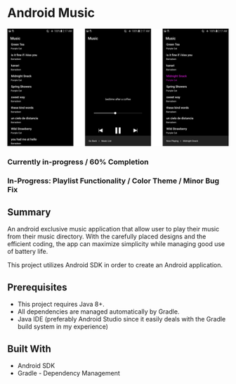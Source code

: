 # Android Music

![Demo1](https://github.com/nguyenkevins/MinMusic/blob/master/app/src/main/res/picA.jpg)

### Currently in-progress / 60% Completion
### In-Progress: Playlist Functionality / Color Theme / Minor Bug Fix

## Summary
An android exclusive music application that allow user to play their music from their music directory. With the carefully placed designs and the efficient coding, the app can maximize simplicity while managing good use of battery life.

This project utilizes Android SDK in order to create an Android application.

## Prerequisites
* This project requires Java 8+.
* All dependencies are managed automatically by Gradle.
* Java IDE (preferably Android Studio since it easily deals with the Gradle build system in my experience) 

## Built With
* Android SDK
* Gradle - Dependency Management 


